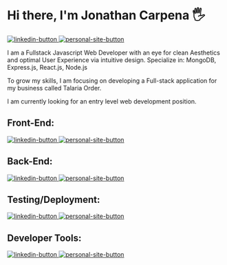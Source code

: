 <h1 align="start">Hi there, I'm Jonathan Carpena 🖐</h1>

<!-- CONTACTS -->
<p dir="auto"> 
<!-- LINKEDIN -->
<a href="https://www.linkedin.com/in/jonathan-carpena-582873196/" rel="nofollow">
  <img 
       src="https://img.shields.io/badge/jonathan carpena-0077B5?style=for-the-badge&logo=linkedin&logoColor=white" 
       alt="linkedin-button" 
       data-canonical-src="https://img.shields.io/badge/@jonathancarpena-0077B5?style=for-the-badge&logo=linkedin&logoColor=white" 
       style="max-width: 100%;">
  </a>

<!-- PERSONAL SITE -->
<a href="https:/jonathancarpena.me" rel="nofollow">
  <img 
       src="https://img.shields.io/badge/personal site-5020DF?style=for-the-badge&logo=About.me&logoColor=white" 
       alt="personal-site-button" 
       data-canonical-src="https://img.shields.io/badge/jonathancarpena.me-5020DF?style=for-the-badge&logo=About.me&logoColor=white" 
       style="max-width: 100%;">
  </a>
</p>


<!-- MINI BIO -->
<p dir="auto">I am a Fullstack Javascript Web Developer with an eye for clean Aesthetics and optimal User Experience via intuitive design. Specialize in: MongoDB, Express.js, React.js, Node.js</p>

<p dir="auto">To grow my skills, I am focusing on developing a Full-stack application for my business called Talaria Order.</p>

<p dir="auto">I am currently looking for an entry level web development position.</p>


<!-- FRONT-END -->
<h2 dir="auto">
  Front-End:
</h2>

<p dir="auto"> 
<!-- LINKEDIN -->
<a href="https://www.linkedin.com/in/jonathan-carpena-582873196/" rel="nofollow">
  <img 
       src="https://img.shields.io/badge/jonathan carpena-0077B5?style=for-the-badge&logo=linkedin&logoColor=white" 
       alt="linkedin-button" 
       data-canonical-src="https://img.shields.io/badge/@jonathancarpena-0077B5?style=for-the-badge&logo=linkedin&logoColor=white" 
       style="max-width: 100%;">
  </a>

<!-- PERSONAL SITE -->
<a href="https:/jonathancarpena.me" rel="nofollow">
  <img 
       src="https://img.shields.io/badge/personal site-5020DF?style=for-the-badge&logo=About.me&logoColor=white" 
       alt="personal-site-button" 
       data-canonical-src="https://img.shields.io/badge/jonathancarpena.me-5020DF?style=for-the-badge&logo=About.me&logoColor=white" 
       style="max-width: 100%;">
  </a>
</p>

<!-- BACK-END -->
<h2 dir="auto">
  Back-End:
</h2>

<p dir="auto"> 
<!-- LINKEDIN -->
<a href="https://www.linkedin.com/in/jonathan-carpena-582873196/" rel="nofollow">
  <img 
       src="https://img.shields.io/badge/jonathan carpena-0077B5?style=for-the-badge&logo=linkedin&logoColor=white" 
       alt="linkedin-button" 
       data-canonical-src="https://img.shields.io/badge/@jonathancarpena-0077B5?style=for-the-badge&logo=linkedin&logoColor=white" 
       style="max-width: 100%;">
  </a>

<!-- PERSONAL SITE -->
<a href="https:/jonathancarpena.me" rel="nofollow">
  <img 
       src="https://img.shields.io/badge/personal site-5020DF?style=for-the-badge&logo=About.me&logoColor=white" 
       alt="personal-site-button" 
       data-canonical-src="https://img.shields.io/badge/jonathancarpena.me-5020DF?style=for-the-badge&logo=About.me&logoColor=white" 
       style="max-width: 100%;">
  </a>
</p>

<!-- TESTING/DEPLOYMENT -->
<h2 dir="auto">
  Testing/Deployment:
</h2>

<p dir="auto"> 
<!-- LINKEDIN -->
<a href="https://www.linkedin.com/in/jonathan-carpena-582873196/" rel="nofollow">
  <img 
       src="https://img.shields.io/badge/jonathan carpena-0077B5?style=for-the-badge&logo=linkedin&logoColor=white" 
       alt="linkedin-button" 
       data-canonical-src="https://img.shields.io/badge/@jonathancarpena-0077B5?style=for-the-badge&logo=linkedin&logoColor=white" 
       style="max-width: 100%;">
  </a>

<!-- PERSONAL SITE -->
<a href="https:/jonathancarpena.me" rel="nofollow">
  <img 
       src="https://img.shields.io/badge/personal site-5020DF?style=for-the-badge&logo=About.me&logoColor=white" 
       alt="personal-site-button" 
       data-canonical-src="https://img.shields.io/badge/jonathancarpena.me-5020DF?style=for-the-badge&logo=About.me&logoColor=white" 
       style="max-width: 100%;">
  </a>
</p>


<!-- Tools -->
<h2 dir="auto">
  Developer Tools:
</h2>

<p dir="auto"> 
<!-- LINKEDIN -->
<a href="https://www.linkedin.com/in/jonathan-carpena-582873196/" rel="nofollow">
  <img 
       src="https://img.shields.io/badge/jonathan carpena-0077B5?style=for-the-badge&logo=linkedin&logoColor=white" 
       alt="linkedin-button" 
       data-canonical-src="https://img.shields.io/badge/@jonathancarpena-0077B5?style=for-the-badge&logo=linkedin&logoColor=white" 
       style="max-width: 100%;">
  </a>

<!-- PERSONAL SITE -->
<a href="https:/jonathancarpena.me" rel="nofollow">
  <img 
       src="https://img.shields.io/badge/personal site-5020DF?style=for-the-badge&logo=About.me&logoColor=white" 
       alt="personal-site-button" 
       data-canonical-src="https://img.shields.io/badge/jonathancarpena.me-5020DF?style=for-the-badge&logo=About.me&logoColor=white" 
       style="max-width: 100%;">
  </a>
</p>

